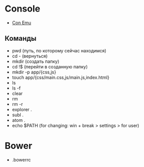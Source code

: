 # Console

- [Con Emu](http://www.conemu.ru/)

## Команды
* pwd (путь, по которому сейчас находимся)
* cd - (вернуться)
* mkdir (создать папку)
* cd !$ (перейти в созданную папку)
* mkdir -p app/{css,js}
* touch app/{css/main.css,js/main.js,index.html}
* ls
* ls -f
* clear
* rm
* rm -r
* explorer .
* subl .
* atom .
* echo $PATH (for changing: win + break > settings > for user)

# Bower

* .bowerrc

